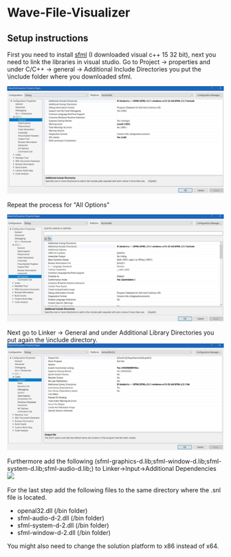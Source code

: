 # Wave-File-Visualizer

## Setup instructions

First you need to install [sfml](https://www.sfml-dev.org/download/sfml/2.5.1/) (I downloaded visual c++ 15 32 bit), next you need to link the libraries in visual studio.
Go to Project -> properties 
and under C/C++ -> general -> Additional Include Directories you put the \include folder where you downloaded sfml.

![](docs/img1.JPG)

Repeat the process for "All Options"

![](docs/img2.JPG)

Next go to Linker -> General and under Additional Library Directories you put again the \include directory.
![](docs/img3.JPG)

Furthermore add the following (sfml-graphics-d.lib;sfml-window-d.lib;sfml-system-d.lib;sfml-audio-d.lib;) to Linker->Input->Additional Dependencies
![](D:\Andere\c++\WaveFileVisualizer\docs\img4.JPG)

For the last step add the following files to the same directory where the .snl file is located.

- openal32.dll (/bin folder)
- sfml-audio-d-2.dll (/bin folder)
- sfml-system-d-2.dll (/bin folder)
- sfml-window-d-2.dll (/bin folder)

You might also need to change the solution platform to x86 instead of x64.